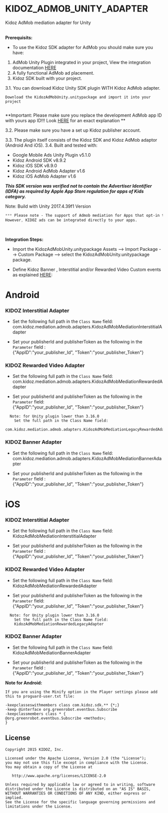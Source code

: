 


# KIDOZ_ADMOB_UNITY_ADAPTER
Kidoz AdMob mediation adapter for Unity  
</br>

**Prerequisits:**
* To use the Kidoz SDK adapter for AdMob you should make sure you have:
1. AdMob Unity Plugin integrated in your project, View the integration documentation [HERE](https://developers.google.com/admob/unity/start)
2. A fully functional AdMob ad placement.
3. Kidoz SDK built with your project.


3.1. You can download Kidoz Unity SDK plugin WITH Kidoz AdMob adapter. 
```
Download the KidozAdMobUnity.unitypackage and import it into your project  
     
```
**Important: Please make sure you replace the development AdMob app ID with yours app ID!!!
Look [HERE](https://developers.google.com/admob/unity/quick-start#set_your_admob_app_id) for an exact explanation **

3.2. Please make sure you have a set up Kidoz publisher account.

3.3. The plugin itself consists of the Kidoz SDK and Kidoz AdMob adaptor (Android And iOS). 
3.4. Built and tested with:
 - Google Mobile Ads Unity Plugin v5.1.0
- Kidoz Android SDK v8.9.2 
- Kidoz iOS SDK v8.9.0
- Kidoz Android AdMob Adapter v1.6
- Kidoz iOS AdMob Adapter v1.6

***This SDK version was verified not to contain the Advertiser Identifier (IDFA) as required by Apple App Store regulation for apps of Kids category.***

Note: Build with Unity 2017.4.39f1 Version

```css
*** Please note - The support of Admob mediation for Apps that opt-in to Designed For Families program, should be checked with Google Admob mediation team. 
However, KIDOZ ads can be integrated directly to your apps.
```



</br>

**Integration Steps:**

* Import the KidozAdMobUnity.unitypackage  Assets --> Import Package --> Custom Package --> select  the KidozAdMobUnity.unitypackage package.

* Define Kidoz Banner , Interstitial and/or Rewarded Video Custom events as explained [HERE](https://support.google.com/admob/answer/3083407):

 # Android 
 
### KIDOZ Interstitial Adapter
* Set the following full path in the `Class Name` field: </br>
com.kidoz.mediation.admob.adapters.KidozAdMobMediationInterstitialAdapter

* Set your publisherId and  publisherToken as the following in the `Parameter` field  :</br>
{"AppID":"your_publisher_Id", "Token":"your_publisher_Token"}



### KIDOZ Rewarded Video Adapter
* Set the following full path in the `Class Name` field: </br>
com.kidoz.mediation.admob.adapters.KidozAdMobMediationRewardedAdapter

* Set your publisherId and  publisherToken as the following in the `Parameter` field:</br>
{"AppID":"your_publisher_Id", "Token":"your_publisher_Token"}

```
  Note: for Unity plugin lower than 3.16.0 
    Set the full path in the Class Name field:  
    com.kidoz.mediation.admob.adapters.KidozAdMobMediationLegacyRewardedAdapter
   ``` 
  
  
### KIDOZ Banner Adapter
* Set the following full path in the `Class Name` field: </br>
com.kidoz.mediation.admob.adapters.KidozAdMobMediationBannerAdapter

* Set your publisherId and  publisherToken as the following in the `Parameter` field :</br>
{"AppID":"your_publisher_Id", "Token":"your_publisher_Token"}

# iOS
 ### KIDOZ Interstitial Adapter
* Set the following full path in the `Class Name` field: </br>
KidozAdMobMediationInterstitialAdapter

* Set your publisherId and  publisherToken as the following in the `Parameter` field  :</br>
{"AppID":"your_publisher_Id", "Token":"your_publisher_Token"}



### KIDOZ Rewarded Video Adapter
* Set the following full path in the `Class Name` field: </br>
KidozAdMobMediationRewardedAdapter

* Set your publisherId and  publisherToken as the following in the `Parameter` field:</br>
{"AppID":"your_publisher_Id", "Token":"your_publisher_Token"}

```
  Note: for Unity plugin lower than 3.16.0 
    Set the full path in the Class Name field:  
    KidozAdMobMediationRewardedLegacyAdapter
   ``` 




### KIDOZ Banner Adapter
* Set the following full path in the `Class Name` field: </br>
KidozAdMobMediationBannerAdapter

* Set your publisherId and  publisherToken as the following in the `Parameter` field :</br>
{"AppID":"your_publisher_Id", "Token":"your_publisher_Token"}



 
**Note for Android:**
```
If you are using the Minify option in the Player settings please add this to proguard-user.txt file:  
  
-keepclasseswithmembers class com.kidoz.sdk.** {*;}  
-keep @interface org.greenrobot.eventbus.Subscribe  
-keepclassmembers class * {  
@org.greenrobot.eventbus.Subscribe <methods>;  
}
```
 
License
--------

    Copyright 2015 KIDOZ, Inc.

    Licensed under the Apache License, Version 2.0 (the "License");
    you may not use this file except in compliance with the License.
    You may obtain a copy of the License at

       http://www.apache.org/licenses/LICENSE-2.0

    Unless required by applicable law or agreed to in writing, software
    distributed under the License is distributed on an "AS IS" BASIS,
    WITHOUT WARRANTIES OR CONDITIONS OF ANY KIND, either express or implied.
    See the License for the specific language governing permissions and
    limitations under the License.

